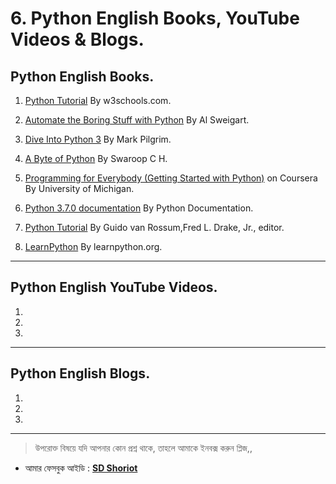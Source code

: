 # 6. Python English Books, YouTube Videos & Blogs.


## Python English Books.


1. [Python Tutorial](https://www.w3schools.com/python/default.asp) By w3schools.com.

2. [Automate the Boring Stuff with Python](https://automatetheboringstuff.com/) By Al Sweigart.

3. [Dive Into Python 3](http://www.diveintopython3.net/) By Mark Pilgrim.

4. [A Byte of Python](https://python.swaroopch.com/) By Swaroop C H.

5. [Programming for Everybody (Getting Started with Python)](https://www.coursera.org/learn/python) on Coursera By University of Michigan.

6. [Python 3.7.0 documentation](https://docs.python.org/3/) By  Python Documentation.

7. [Python Tutorial](https://www.cse.unr.edu/~sushil/class/381/notes/python/docs-pdf/tutorial.pdf) By Guido van Rossum,Fred L. Drake, Jr., editor.

8. [LearnPython](https://www.learnpython.org/) By learnpython.org.

---

## Python English YouTube Videos.


1. 

2.

3. 

---

## Python English Blogs.


1.

2.

3. 

---

> উপরোক্ত বিষয়ে যদি আপনার কোন প্রশ্ন থাকে, তাহলে আমাকে ইনবক্স করুন প্লিজ,,

* আমার ফেসবুক আইডি :  **[SD Shoriot](https://www.facebook.com/shoriot)**